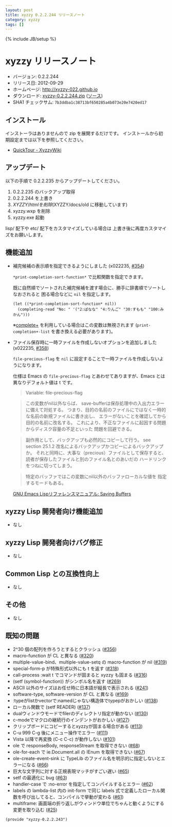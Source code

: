 ```yaml
---
layout: post
title: xyzzy 0.2.2.244 リリースノート
category: xyzzy
tags: []
---
```

{% include JB/setup %}

xyzzy リリースノート
====================

  * バージョン: 0.2.2.244
  * リリース日: 2012-09-29
  * ホームページ: <http://xyzzy-022.github.io>
  * ダウンロード: [xyzzy-0.2.2.244.zip](http://xyzzy-022.github.io/downloads/xyzzy-0.2.2.244.zip)
    ([ソース](http://xyzzy-022.github.io/downloads/xyzzy-src-0.2.2.244.zip))
  * SHA1 チェックサム: `7b3ddba1c38713bf650285a4b073e20e7420ed17`


インストール
------------

インストーラはありませんので zip を展開するだけです。
インストールから初期設定までは以下を参照してください。

  * [QuickTour - XyzzyWiki]


アップデート
------------

以下の手順で 0.2.2.235 からアップデートしてください。

  1. 0.2.2.235 のバックアップ取得
  2. 0.2.2.244 を上書き
  3. $XYZZY/html を削除 ($XYZZY/docs/old に移動しています)
  4. xyzzy.wxp を削除
  5. xyzzy.exe 起動

lisp/ 配下や etc/ 配下をカスタマイズしている場合は
上書き後に再度カスタマイズをお願いします。


機能追加
--------

  * 補完候補の表示順を指定できるようにしました (x022235, [#354])

    `*print-completion-sort-function*` で比較関数を指定できます。

    既に自然順でソートされた補完候補を渡す場合に、勝手に辞書順でソートしなおされると
    困る場合などに `nil` を指定します。

        (let ((*print-completion-sort-function* nil))
          (completing-read "No: " '("2:ばなな" "4:りんご" "30:すもも" "100:みかん")))

    ※[complete+] を利用している場合はこの変数は無視されます (`print-completion+-list` を書き換える必要があります)。

  * ファイル保存時に一時ファイルを作成しないオプションを追加しました (x022235, [#358])

    `file-precious-flag` を `nil` に設定することで一時ファイルを作成しないようになります。

    仕様は Emacs の `file-precious-flag` とあわせてありますが、Emacs とは異なりデフォルト値は t です。

    > Variable: file-precious-flag

    > この変数がnil以外ならば、 save-bufferは保存処理中の入出力エラーに備えて対処する。 つまり、目的の名前のファイルにではなく一時的な名前の新規ファイルに書き出し、 エラーがないことを確認してから目的の名前に改名する。 これにより、不正なファイルに起因する問題からディスク容量の不足といった 問題を回避できる。

    > 副作用として、バックアップも必然的にコピーして行う。 see section 25.1.2 改名によるバックアップかコピーによるバックアップか。 それと同時に、大事な（precious）ファイルとして保存すると、 読者が保存したファイルと別のファイル名とのあいだの ハードリンクをつねに切ってしまう。

    > 特定のバッファではこの変数にnil以外のバッファローカルな値を 指定するモードもある。

    [GNU Emacs Lispリファレンスマニュアル: Saving Buffers](http://www.geocities.co.jp/SiliconValley-Bay/9285/ELISP-JA/elisp_372.html#SEC373)

xyzzy Lisp 開発者向け機能追加
-----------------------------

  * なし

xyzzy Lisp 開発者向けバグ修正
-----------------------------

  * なし

Common Lisp との互換性向上
--------------------------

  * なし

その他
------

  * なし

既知の問題
----------

  * 2^30 個の配列を作ろうとするとクラッシュ ([#356])
  * macro-function が CL と異なる ([#320])
  * multiple-value-bind、multiple-value-setq の macro-function が nil ([#319])
  * special-form-p が特殊形式以外にも t を返す ([#318])
  * call-process :wait t でコマンドが固まると xyzzy も固まる ([#316])
  * (setf (symbol-function)) がシンボル名を返す ([#269])
  * ASCII 以外のサイズはお任せ時に日本語が縦長で表示される ([#241])
  * software-type, software-version が CL と異なる ([#169])
  * :typeがlistかvectorで:namedじゃない構造体でtypepがおかしい ([#138])
  * ローカル関数で (setf READER) ([#137])
  * dualウィンドウモードでfilerのディレクトリ指定が動かない ([#130])
  * c-modeでマクロの継続行のインデントがおかしい ([#127])
  * クリップボードにコピーするとxyzzyが固まる場合がある ([#113])
  * C-u 999 C-g 後にメニュー操作でエラー ([#111])
  * Vista 以降で再変換 (C-c C-c) が動作しない ([#101])
  * ole で responseBody, responseStream を取得できない ([#68])
  * ole-for-each で ie.Document.all の IEnum を取得できない ([#67])
  * ole-create-event-sink に TypeLib のファイル名を明示的に指定しないとエラーになる ([#66])
  * 巨大な文字列に対する正規表現マッチがすごい遅い ([#65])
  * setf の最適化に bug ([#63])
  * handler-case で :no-error を指定してコンパイルするとエラー ([#62])
  * labels の lambda-list 内の init-form で同じ labels 式で定義したローカル関数を呼び出してると、コンパイルで挙動が変わる ([#61])
  * multiframe: 画面端の折り返しがウィンドウ単位でちゃんと動くようにする変更を取り込む ([#25])

`(provide "xyzzy-0.2.2.243")`

  [QuickTour - XyzzyWiki]: http://xyzzy.s53.xrea.com/wiki/index.php?QuickTour
  [complete+]: http://white.s151.xrea.com/wiki/index.php?script%2Fcomplete%2B
  [#25]: https://github.com/xyzzy-022/xyzzy/issues/25
  [#61]: https://github.com/xyzzy-022/xyzzy/issues/61
  [#62]: https://github.com/xyzzy-022/xyzzy/issues/62
  [#63]: https://github.com/xyzzy-022/xyzzy/issues/63
  [#65]: https://github.com/xyzzy-022/xyzzy/issues/65
  [#66]: https://github.com/xyzzy-022/xyzzy/issues/66
  [#67]: https://github.com/xyzzy-022/xyzzy/issues/67
  [#68]: https://github.com/xyzzy-022/xyzzy/issues/68
  [#101]: https://github.com/xyzzy-022/xyzzy/issues/101
  [#111]: https://github.com/xyzzy-022/xyzzy/issues/111
  [#113]: https://github.com/xyzzy-022/xyzzy/issues/113
  [#127]: https://github.com/xyzzy-022/xyzzy/issues/127
  [#130]: https://github.com/xyzzy-022/xyzzy/issues/130
  [#137]: https://github.com/xyzzy-022/xyzzy/issues/137
  [#138]: https://github.com/xyzzy-022/xyzzy/issues/138
  [#169]: https://github.com/xyzzy-022/xyzzy/issues/169
  [#241]: https://github.com/xyzzy-022/xyzzy/issues/241
  [#269]: https://github.com/xyzzy-022/xyzzy/issues/269
  [#316]: https://github.com/xyzzy-022/xyzzy/issues/316
  [#318]: https://github.com/xyzzy-022/xyzzy/issues/318
  [#319]: https://github.com/xyzzy-022/xyzzy/issues/319
  [#320]: https://github.com/xyzzy-022/xyzzy/issues/320
  [#354]: https://github.com/xyzzy-022/xyzzy/issues/354
  [#356]: https://github.com/xyzzy-022/xyzzy/issues/356
  [#358]: https://github.com/xyzzy-022/xyzzy/issues/358
